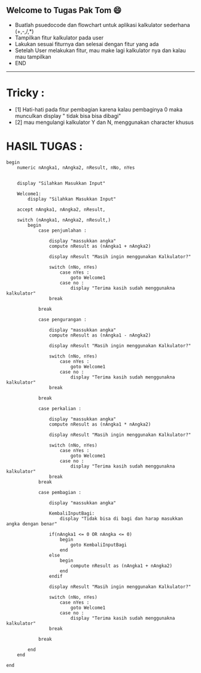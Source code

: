 ## Welcome to Tugas Pak Tom :smile:


- Buatlah psuedocode dan flowchart untuk aplikasi kalkulator sederhana (+,-,/,*)
- Tampilkan fitur kalkulator pada user 
- Lakukan sesuai fiturnya dan selesai dengan fitur yang ada
- Setelah User melakukan fitur, mau make lagi kalkulator nya dan kalau mau tampilkan 
- END

---
# Tricky : 
- [1] Hati-hati pada fitur pembagian karena kalau pembaginya 0 maka munculkan display " tidak bisa bisa dibagi"
- [2] mau mengulangi kalkulator Y dan N, menggunakan character khusus 


# HASIL TUGAS : 


```
begin 
    numeric nAngka1, nAngka2, nResult, nNo, nYes

    
    display "Silahkan Masukkan Input"

    Welcome1: 
        display "Silahkan Masukkan Input"

    accept nAngka1, nAngka2, nResult, 

    switch (nAngka1, nAngka2, nResult,)
        begin 
            case penjumlahan : 

                display "massukkan angka"
                compute nResult as (nAngka1 + nAngka2) 

                display nResult "Masih ingin menggunakan Kalkulator?"

                switch (nNo, nYes)
                    case nYes : 
                        goto Welcome1
                    case no : 
                        display "Terima kasih sudah menggunakna kalkulator"
                break

            break

            case pengurangan : 

                display "massukkan angka"
                compute nResult as (nAngka1 - nAngka2) 

                display nResult "Masih ingin menggunakan Kalkulator?"

                switch (nNo, nYes)
                    case nYes : 
                        goto Welcome1
                    case no : 
                        display "Terima kasih sudah menggunakna kalkulator"
                break

            break

            case perkalian : 

                display "massukkan angka"
                compute nResult as (nAngka1 * nAngka2) 

                display nResult "Masih ingin menggunakan Kalkulator?"

                switch (nNo, nYes)
                    case nYes : 
                        goto Welcome1
                    case no : 
                        display "Terima kasih sudah menggunakna kalkulator"
                break
            break

            case pembagian : 

                display "massukkan angka"
                
                KembaliInputBagi: 
                    display "Tidak bisa di bagi dan harap masukkan angka dengan benar"

                if(nAngka1 <= 0 OR nAngka <= 0)
                    begin
                        goto KembaliInputBagi                         
                    end
                else
                    begin 
                        compute nResult as (nAngka1 + nAngka2) 
                    end
                endif

                display nResult "Masih ingin menggunakan Kalkulator?"

                switch (nNo, nYes)
                    case nYes : 
                        goto Welcome1
                    case no : 
                        display "Terima kasih sudah menggunakna kalkulator"
                break

            break

        end
    end 

end 
```

<!-- 
## TUGAS 
begin 
    numeric nAngka, nResult,  
    display "Masukkan Input"
    accept nAngka, nResult,  


    switch 
        begin 
            case penjumlahan : 
            case pengurangan : 
            case perkalian : 
            case pembagian : 
        end
    end 

end 

 -->